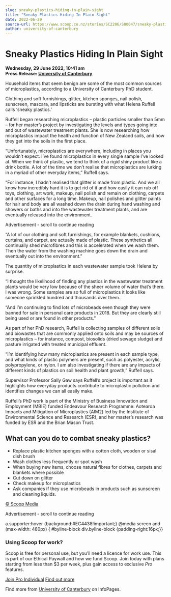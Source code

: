 ```yaml
---
slug: sneaky-plastics-hiding-in-plain-sight
title: "Sneaky Plastics Hiding In Plain Sight"
date: 2022-06-29
source-url: https://www.scoop.co.nz/stories/SC2206/S00047/sneaky-plastics-hiding-in-plain-sight.htm
author: university-of-canterbury
---
```

Sneaky Plastics Hiding In Plain Sight
=====================================

**Wednesday, 29 June 2022, 10:41 am**  
**Press Release: [University of Canterbury](https://info.scoop.co.nz/University_of_Canterbury)**

Household items that seem benign are some of the most common sources of microplastics, according to a University of Canterbury PhD student.

Clothing and soft furnishings, glitter, kitchen sponges, nail polish, sunscreen, mascara, and lipsticks are bursting with what Helena Ruffell calls ‘sneaky plastics.’

Ruffell began researching microplastics – plastic particles smaller than 5mm – for her master’s project by investigating the levels and types going into and out of wastewater treatment plants. She is now researching how microplastics impact the health and function of New Zealand soils, and how they get into the soils in the first place.

“Unfortunately, microplastics are everywhere, including in places you wouldn’t expect. I’ve found microplastics in every single sample I’ve looked at. When we think of plastic, we tend to think of a rigid shiny product like a drink bottle. A lot of the time we don’t realise that microplastics are lurking in a myriad of other everyday items,” Ruffell says.

“For instance, I hadn’t realised that glitter is made from plastic. And we all know how incredibly hard it is to get rid of it and how easily it can rub off toys, clothing, art work, makeup, nail polish and remain on clothing, carpets and other surfaces for a long time. Makeup, nail polishes and glitter paints for hair and body are all washed down the drain during hand washing and showers or baths and into the wastewater treatment plants, and are eventually released into the environment.

Advertisement - scroll to continue reading





“A lot of our clothing and soft furnishings, for example blankets, cushions, curtains, and carpet, are actually made of plastic. These synthetics all continually shed microfibres and this is accelerated when we wash them. Then the water from the washing machine goes down the drain and eventually out into the environment.”

The quantity of microplastics in each wastewater sample took Helena by surprise.

“I thought the likelihood of finding any plastics in the wastewater treatment plants would be very low because of the sheer volume of water that’s there. I was wrong. Some samples are so full of microplastics it looks like someone sprinkled hundred and thousands over them.

“And I’m continuing to find lots of microbeads even though they were banned for sale in personal care products in 2018. But they are clearly still being used or are found in other products.”

As part of her PhD research, Ruffell is collecting samples of different soils and biowastes that are commonly applied onto soils and may be sources of microplastics – for instance, compost, biosolids (dried sewage sludge) and pasture irrigated with treated municipal effluent.

“I’m identifying how many microplastics are present in each sample type, and what kinds of plastic polymers are present, such as polyester, acrylic, polypropylene, or nylon. I am also investigating if there are any impacts of different kinds of plastics on soil health and plant growth,” Ruffell says.

Supervisor Professor Sally Gaw says Ruffell’s project is important as it highlights how everyday products contribute to microplastic pollution and identifies changes we can all easily make.

Ruffell’s PhD work is part of the Ministry of Business Innovation and Employment (MBIE) funded Endeavour Research Programme: Aotearoa Impacts and Mitigation of Microplastics (AIM2) led by the Institute of Environmental Science and Research (ESR), and her master’s research was funded by ESR and the Brian Mason Trust.

What can you do to combat sneaky plastics?
------------------------------------------

*   Replace plastic kitchen sponges with a cotton cloth, wooden or sisal dish brush
*   Wash clothes less frequently or spot wash
*   When buying new items, choose natural fibres for clothes, carpets and blankets where possible
*   Cut down on glitter
*   Check makeup for microplastics
*   Ask companies if they use microbeads in products such as sunscreen and cleaning liquids.

[© Scoop Media](http://www.scoop.co.nz/about/terms.html)  

Advertisement - scroll to continue reading



a.supporter:hover {background:#EC4438!important;} @media screen and (max-width: 480px) { #byline-block div.byline-block {padding-right:16px;}}

### Using Scoop for work?

Scoop is free for personal use, but you’ll need a licence for work use. This is part of our Ethical Paywall and how we fund Scoop. Join today with plans starting from less than $3 per week, plus gain access to exclusive _Pro_ features.  
  
[Join Pro Individual](https://pro.scoop.co.nz/Individual/?from=ProIn24) [Find out more](https://pro.scoop.co.nz/using-scoop-for-work/?from=ProIn24)

Find more from [University of Canterbury](https://info.scoop.co.nz/University_of_Canterbury) on InfoPages.